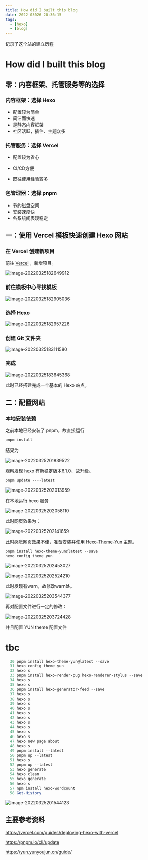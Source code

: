 ```yaml
---
title: How did I built this blog
date: 2022-03026 20:36:15
tags:
  - [hexo]
  - [blog]
---
```


记录了这个站的建立历程

<!-- more -->

# How did I built this blog

## 零：内容框架、托管服务等的选择

### 内容框架：选择 Hexo

- 配置较为简单
- 简洁而快速
- 是静态内容框架
- 社区活跃，插件、主题众多

### 托管服务：选择 Vercel

- 配置较为省心

- CI/CD方便

- 既往使用经验较多

### 包管理器：选择 pnpm

- 节约磁盘空间
- 安装速度快
- 各系统间表现稳定

## 一：使用 Vercel 模板快速创建 Hexo 网站

### 在 Vercel 创建新项目

前往 [Vercel](https://vercel.com/dashboard) ，新增项目。

![image-20220325182649912](https://raw.githubusercontent.com/Ovler-Young/pic/main/202203262042218.png)

### 前往模板中心寻找模板

![image-20220325182905036](https://raw.githubusercontent.com/Ovler-Young/pic/main/202203262042844.png)

### 选择 Hexo

![image-20220325182957226](https://raw.githubusercontent.com/Ovler-Young/pic/main/202203262042155.png)

### 创建 Git 文件夹

![image-20220325183111580](https://raw.githubusercontent.com/Ovler-Young/pic/main/202203262042466.png)

### 完成

![image-20220325183645368](https://raw.githubusercontent.com/Ovler-Young/pic/main/202203262042772.png)

此时已经搭建完成一个基本的 Hexo 站点。

## 二：配置网站

### 本地安装依赖

之前本地已经安装了 pnpm，故直接运行

```powershell
pnpm install
```

结果为

![image-20220325201839522](https://raw.githubusercontent.com/Ovler-Young/pic/main/202203262042828.png)

观察发现 hexo 有新稳定版本6.1.0，故升级。

```powershell
pnpm update ----latest
```

![image-20220325202013959](https://raw.githubusercontent.com/Ovler-Young/pic/main/202203262042910.png)

在本地运行 hexo 服务

![image-20220325202058110](https://raw.githubusercontent.com/Ovler-Young/pic/main/202203262042710.png)

此时网页效果为：

![image-20220325202141659](https://raw.githubusercontent.com/Ovler-Young/pic/main/202203262042942.png)

此时感觉网页效果不佳，准备安装并使用 [Hexo-Theme-Yun](https://yun.yunyoujun.cn/) 主题。

```powershell
pnpm install hexo-theme-yun@latest --save
hexo config theme yun
```

![image-20220325202453027](https://raw.githubusercontent.com/Ovler-Young/pic/main/202203262042261.png)

![image-20220325202524210](https://raw.githubusercontent.com/Ovler-Young/pic/main/202203262043068.png)

此时发现有warn，故修改warn处。

![image-20220325203544377](https://raw.githubusercontent.com/Ovler-Young/pic/main/202203262042923.png)

再对配置文件进行一定的修改：

![image-20220325203724428](https://raw.githubusercontent.com/Ovler-Young/pic/main/202203262042834.png)

并且配置 YUN theme 配置文件

# tbc

 ```powershell
   30 pnpm install hexo-theme-yun@latest --save
   31 hexo config theme yun
   32 hexo s
   33 pnpm install hexo-render-pug hexo-renderer-stylus --save
   34 hexo s
   35 hexo s
   36 pnpm install hexo-generator-feed --save
   37 hexo s
   38 hexo s
   39 hexo s
   40 hexo s
   41 hexo s
   42 hexo s
   43 hexo s
   44 hexo s
   45 hexo s
   46 hexo s
   47 hexo new page about
   48 hexo s
   49 pnpm install --latest
   50 pnpm up --latest
   51 hexo s
   52 pnpm up --latest
   53 hexo generate
   54 hexo clean
   55 hexo generate
   56 hexo s
   57 npm install hexo-wordcount
   58 Get-History
 ```

![image-20220325201544123](C:\Users\YU\AppData\Roaming\Typora\typora-user-images\image-20220325201544123.png)

## 主要参考资料

https://vercel.com/guides/deploying-hexo-with-vercel

https://pnpm.io/cli/update

https://yun.yunyoujun.cn/guide/



